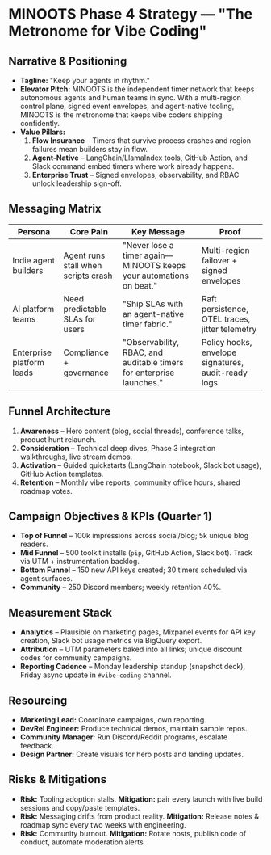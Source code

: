 # MINOOTS Phase 4 Strategy — "The Metronome for Vibe Coding"

## Narrative & Positioning
- **Tagline:** "Keep your agents in rhythm."
- **Elevator Pitch:** MINOOTS is the independent timer network that keeps autonomous agents and human teams in sync. With a multi-region control plane, signed event envelopes, and agent-native tooling, MINOOTS is the metronome that keeps vibe coders shipping confidently.
- **Value Pillars:**
  1. **Flow Insurance** – Timers that survive process crashes and region failures mean builders stay in flow.
  2. **Agent-Native** – LangChain/LlamaIndex tools, GitHub Action, and Slack command embed timers where work already happens.
  3. **Enterprise Trust** – Signed envelopes, observability, and RBAC unlock leadership sign-off.

## Messaging Matrix
| Persona | Core Pain | Key Message | Proof |
| --- | --- | --- | --- |
| Indie agent builders | Agent runs stall when scripts crash | "Never lose a timer again—MINOOTS keeps your automations on beat." | Multi-region failover + signed envelopes | 
| AI platform teams | Need predictable SLAs for users | "Ship SLAs with an agent-native timer fabric." | Raft persistence, OTEL traces, jitter telemetry |
| Enterprise platform leads | Compliance + governance | "Observability, RBAC, and auditable timers for enterprise launches." | Policy hooks, envelope signatures, audit-ready logs |

## Funnel Architecture
1. **Awareness** – Hero content (blog, social threads), conference talks, product hunt relaunch.
2. **Consideration** – Technical deep dives, Phase 3 integration walkthroughs, live stream demos.
3. **Activation** – Guided quickstarts (LangChain notebook, Slack bot usage), GitHub Action templates.
4. **Retention** – Monthly vibe reports, community office hours, shared roadmap votes.

## Campaign Objectives & KPIs (Quarter 1)
- **Top of Funnel** – 100k impressions across social/blog; 5k unique blog readers.
- **Mid Funnel** – 500 toolkit installs (`pip`, GitHub Action, Slack bot). Track via UTM + instrumentation backlog.
- **Bottom Funnel** – 150 new API keys created; 30 timers scheduled via agent surfaces.
- **Community** – 250 Discord members; weekly retention 40%.

## Measurement Stack
- **Analytics** – Plausible on marketing pages, Mixpanel events for API key creation, Slack bot usage metrics via BigQuery export.
- **Attribution** – UTM parameters baked into all links; unique discount codes for community campaigns.
- **Reporting Cadence** – Monday leadership standup (snapshot deck), Friday async update in `#vibe-coding` channel.

## Resourcing
- **Marketing Lead:** Coordinate campaigns, own reporting.
- **DevRel Engineer:** Produce technical demos, maintain sample repos.
- **Community Manager:** Run Discord/Reddit programs, escalate feedback.
- **Design Partner:** Create visuals for hero posts and landing updates.

## Risks & Mitigations
- **Risk:** Tooling adoption stalls. **Mitigation:** pair every launch with live build sessions and copy/paste templates.
- **Risk:** Messaging drifts from product reality. **Mitigation:** Release notes & roadmap sync every two weeks with engineering.
- **Risk:** Community burnout. **Mitigation:** Rotate hosts, publish code of conduct, automate moderation alerts.

